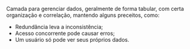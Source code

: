 Camada para gerenciar dados, geralmente de forma tabular, com certa organização e correlação, mantendo alguns preceitos, como:

- Redundância leva a inconsistência;
- Acesso concorrente pode causar erros;
- Um usuário só pode ver seus próprios dados.
